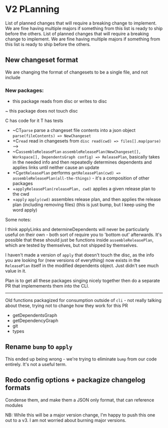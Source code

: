 # V2 PLanning

List of planned changes that will require a breaking change to implement. We are fine having multiple majors if something from this list is ready to ship before the others.
List of planned changes that will require a breaking change to implement. We are fine having multiple majors if something from this list is ready to ship before the others.

## New changeset format

We are changing the format of changesets to be a single file, and not include

### New packages:

- this package reads from disc or writes to disc

~ this package does not touch disc

C has code for it
T has tests

- ~CT`parse` parse a changeset file contents into a json object `parse(fileContents) => NewChangeset`
- +C`read` read in changesets from `disc read(cwd) => files[].map(parse)`
  <!-- - +CT`determineDependents` takes releases, workspaces and dependencies, and returns dependencies that need to be added to the list of dependencies to create a valid ReleasePlan - must be called recursively to 'bottom out' updating dependents
  <!-- - +`applyLinks` takes dependents and linked packages, then updates dependents where needed - returns the dependents and if they have been updated --> -->
- ~C`assembleReleasePlan` `assembleReleasePlan(NewChangeset[], Workspace[], DependentsGraph config) => ReleasePlan`, basically takes in the needed info and then repeatedly determines dependents and applies links until neither cause an update
- +C`getReleasePlan` performs `getReleasePlan(cwd) => assembleReleasePlan(all-the-things)` - it's a composition of other packages
- +`applyReleasePlan(releasePlan, cwd)` applies a given release plan to the cwd
- +`apply` `apply(cwd)` assembles release plan, and then applies the release plan (including removing files) (this is just bump, but I keep using the word apply)

Some notes:

I think applyLinks and determineDependents will never be particularly useful on their own - both sort of require you to 'bottom out'
afterwards. It's possible that these should just be functions inside `assembleReleasePlan`, which are tested by themselves, but not
shipped by themselves.

I haven't made a version of `apply` that doesn't touch the disc, as the info you are looking for (new versions of everything) now
exists in the `ReleasePlan` itself in the modified dependents object. Just didn't see much value in it.

Plan is to get all these packages singing nicely together then do a separate PR that implemements them into the CLI.

---

Old functions packagized for consumption outside of `cli` - not really talking about these, trying not
to change how they work for this PR

- getDependentsGraph
- getDependencyGraph
- git
- types

## Rename `bump` to `apply`

This ended up being wrong - we're trying to eliminate `bump` from our code entirely. It's not a useful term.

## Redo config options + packagize changelog formats

Condense them, and make them a JSON only format, that can reference modules

NB: While this will be a major version change, I'm happy to push this one out to a v3. I am not worried about burning major versions.
